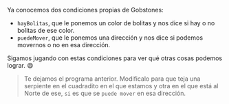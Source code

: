 <gs-attire attire-url="https://raw.githubusercontent.com/MumukiProject/mumuki-guia-gobstones-repeticion-condicional-ii-kids/master/assets/attires/config_1538410692480.json"></gs-attire>

<gs-toolbox toolbox-url="https://raw.githubusercontent.com/MumukiProject/mumuki-guia-gobstones-repeticion-condicional-ii-kids/master/assets/toolbox.xml">
</gs-toolbox>

Ya conocemos dos condiciones propias de Gobstones:

* `hayBolitas`, que le ponemos un color de bolitas y nos dice si hay o no bolitas de ese color.
* `puedeMover`, que le ponemos una dirección y nos dice si podemos movernos o no en esa dirección. 

Sigamos jugando con estas condiciones para ver qué otras cosas podemos lograr. :smile:

> Te dejamos el programa anterior. Modificalo para que teja una serpiente en el cuadradito en el que estamos y otra en el que está al Norte de ese, `si` es que se `puede mover` en esa dirección. 

